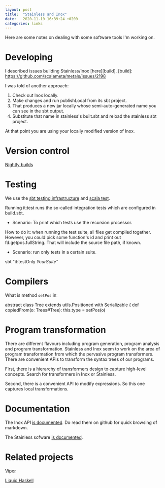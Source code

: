 ```yaml
---
layout: post
title:  "Stainless and Inox"
date:   2020-11-10 16:39:24 +0200
categories: links
---
```


Here are some notes on dealing with some software tools I'm working on. 

# Developing

I described issues building Stainless/Inox [here][build].
[build]: https://github.com/scalameta/metals/issues/2198

I was told of another approach:

1. Check out Inox locally.
2. Make changes and run publishLocal from its sbt project.
3. That produces a new jar locally whose semi-auto-generated name you can see in the sbt output.
4. Substitute that name in stainless's built.sbt and reload the stainless sbt project.

At that point you are using your locally modified version of Inox.

# Version control

[Nightly builds][neutral]

[neutral]: https://en.wikipedia.org/wiki/Neutral_build

# Testing

We use the [sbt testing infrastructure][sbttest] and [scala test][scalatest].

Running it:test runs the so-called integration tests which are configured in build.sbt.

- Scenario: To print which tests use the recursion processor.

How to do it: when running the test suite, all files get compiled together.
However, you could pick some function's id and print out fd.getpos.fullString.
That will include the source file path, if known.

[sbttest]: https://www.scala-sbt.org/1.x/docs/Testing.html
[scalatest]: https://www.scalatest.org/user_guide/using_scalatest_with_sbt

- Scenario: run only tests in a certain suite.

sbt "it:testOnly *YourSuite*"

# Compilers

What is method `setPos` in:

  abstract class Tree extends utils.Positioned with Serializable {
    def copiedFrom(o: Trees#Tree): this.type = setPos(o)

# Program transformation

There are different flavours including program generation, program analysis and program transformation. Stainless and Inox seem to work on the area of program transformation from which the pervasive program transformers. There are convenient APIs to transform the syntax trees of our programs. 

First, there is a hierarchy of transformers design to capture high-level concepts. Search for transformers in Inox or Stainless. 

Second, there is a convenient API to modify expressions. So this one captures local transformations. 

# Documentation

The Inox API [is documented][documentation]. Do read them on github for quick browsing of markdown. 

The Stainless sofware [is documented][stainlessdoc].

[documentation]: https://github.com/epfl-lara/inox/tree/master/src/main/doc
[stainlessdoc]: https://epfl-lara.github.io/stainless/

# Related projects

[Viper][viper]

[viper]: http://viper.ethz.ch/tutorial

[Liquid Haskell][liquid]

[liquid]: https://ucsd-progsys.github.io/liquidhaskell-blog/